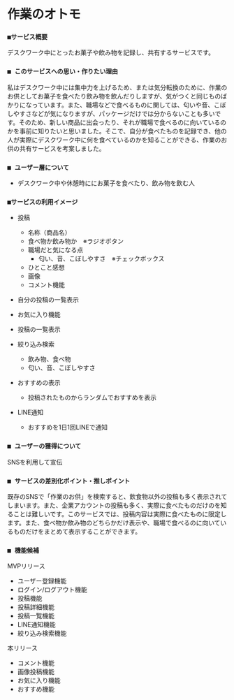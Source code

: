 # 作業のオトモ

### `■サービス概要`

デスクワーク中にとったお菓子や飲み物を記録し、共有するサービスです。

### `■ このサービスへの思い・作りたい理由`

私はデスクワーク中には集中力を上げるため、または気分転換のために、作業のお供としてお菓子を食べたり飲み物を飲んだりしますが、気がつくと同じものばかりになっています。また、職場などで食べるものに関しては、匂いや音、こぼしやすさなどが気になりますが、パッケージだけでは分からないことも多いです。そのため、新しい商品に出会ったり、それが職場で食べるのに向いているのかを事前に知りたいと思いました。そこで、自分が食べたものを記録でき、他の人が実際にデスクワーク中に何を食べているのかを知ることができる、作業のお供の共有サービスを考案しました。

### `■ ユーザー層について`

- デスクワーク中や休憩時ににお菓子を食べたり、飲み物を飲む人

### `■サービスの利用イメージ`

- 投稿
  - 名称（商品名）
  - 食べ物か飲み物か　※ラジオボタン
  - 職場だと気になる点
    - 匂い、音、こぼしやすさ　※チェックボックス
  - ひとこと感想
  - 画像
  - コメント機能

- 自分の投稿の一覧表示

- お気に入り機能

- 投稿の一覧表示

- 絞り込み検索
    - 飲み物、食べ物
    - 匂い、音、こぼしやすさ

- おすすめの表示
	- 投稿されたものからランダムでおすすめを表示

- LINE通知
	- おすすめを1日1回LINEで通知

### `■ ユーザーの獲得について`

SNSを利用して宣伝

### `■ サービスの差別化ポイント・推しポイント`

既存のSNSで「作業のお供」を検索すると、飲食物以外の投稿も多く表示されてしまいます。また、企業アカウントの投稿も多く、実際に食べたものだけのを知ることは難しいです。このサービスでは、投稿内容は実際に食べたものに限定します。また、食べ物か飲み物のどちらかだけ表示や、職場で食べるのに向いているものだけをまとめて表示することができます。

### `■ 機能候補`

MVPリリース

- ユーザー登録機能
- ログイン/ログアウト機能
- 投稿機能
- 投稿詳細機能
- 投稿一覧機能
- LINE通知機能
- 絞り込み検索機能

本リリース
- コメント機能
- 画像投稿機能
- お気に入り機能
- おすすめ機能
